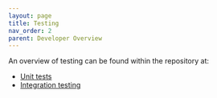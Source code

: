 ```yaml
---
layout: page
title: Testing
nav_order: 2
parent: Developer Overview
---
```

An overview of testing can be found within the repository at:
* [Unit tests](https://github.com/NVIDIA/spark-rapids/tree/branch-25.04/tests#readme)
* [Integration testing](https://github.com/NVIDIA/spark-rapids/tree/branch-25.04/integration_tests#readme)
